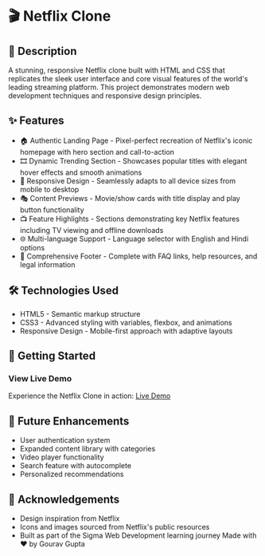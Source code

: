 # 🎬 Netflix Clone
## 📝 Description
A stunning, responsive Netflix clone built with HTML and CSS that replicates the sleek user interface and core visual features of the world's leading streaming platform. This project demonstrates modern web development techniques and responsive design principles.

## ✨ Features
- 🏠 Authentic Landing Page - Pixel-perfect recreation of Netflix's iconic homepage with hero section and call-to-action
- 🎞️ Dynamic Trending Section - Showcases popular titles with elegant hover effects and smooth animations
- 📱 Responsive Design - Seamlessly adapts to all device sizes from mobile to desktop
- 🎭 Content Previews - Movie/show cards with title display and play button functionality
- 📺 Feature Highlights - Sections demonstrating key Netflix features including TV viewing and offline downloads
- 🌐 Multi-language Support - Language selector with English and Hindi options
- 🦶 Comprehensive Footer - Complete with FAQ links, help resources, and legal information
## 🛠️ Technologies Used
- HTML5 - Semantic markup structure
- CSS3 - Advanced styling with variables, flexbox, and animations
- Responsive Design - Mobile-first approach with adaptive layouts
## 🚀 Getting Started
### View Live Demo
Experience the Netflix Clone in action: [Live Demo](https://gourav1008.github.io/Netflix_UI_Clone/)
## 🎯 Future Enhancements
- User authentication system
- Expanded content library with categories
- Video player functionality
- Search feature with autocomplete
- Personalized recommendations
  
## 🙏 Acknowledgements
- Design inspiration from Netflix
- Icons and images sourced from Netflix's public resources
- Built as part of the Sigma Web Development learning journey
Made with ❤️ by Gourav Gupta
